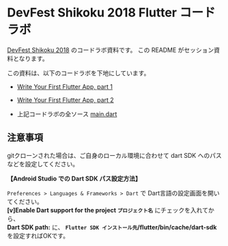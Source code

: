 # DevFest Shikoku 2018 Flutter コードラボ

[DevFest Shikoku 2018](https://gdgshikoku.connpass.com/event/98292/) のコードラボ資料です。
この README がセッション資料となります。

この資料は、以下のコードラボを下地にしています。

* [Write Your First Flutter App, part 1](https://codelabs.developers.google.com/codelabs/first-flutter-app-pt1/index.html?index=..%2F..%2Findex#0)


* [Write Your First Flutter App, part 2](https://codelabs.developers.google.com/codelabs/first-flutter-app-pt2/index.html?index=..%2F..%2Findex#0)

* 上記コードラボの全ソース
[main.dart](https://gist.githubusercontent.com/Sfshaza/a95ff8ed0473073197d28437c8d68492/raw/6fb529524047c8c093cb6212dfb66635202ba272/main.dart)



## 注意事項

gitクローンされた場合は、ご自身のローカル環境に合わせて dart SDK へのパスなどを設定してください。

**【Android Studio での Dart SDK パス設定方法】**

`Preferences > Languages & Frameworks > Dart` で Dart言語の設定画面を開いてください。  
**[v]Enable Dart support for the project `プロジェクト名`** にチェックを入れてから、  
**Dart SDK path:** に、 **`Flutter SDK インストール先`/flutter/bin/cache/dart-sdk** を設定すればOKです。
